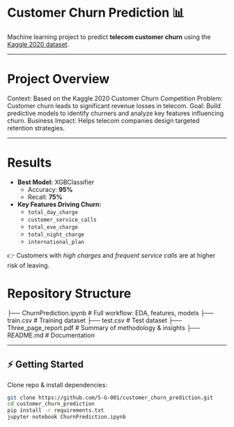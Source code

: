 # Customer Churn Prediction 📊
Machine learning project to predict **telecom customer churn** using the [Kaggle 2020 dataset](https://www.kaggle.com/c/customer-churn-prediction-2020/overview).

----

# Project Overview
Context: Based on the Kaggle 2020 Customer Churn Competition
Problem: Customer churn leads to significant revenue losses in telecom.
Goal: Build predictive models to identify churners and analyze key features influencing churn.
Business Impact: Helps telecom companies design targeted retention strategies.

----

# Results
- **Best Model:** XGBClassifier  
  - Accuracy: **95%**  
  - Recall: **75%**  
- **Key Features Driving Churn:**  
  - `total_day_charge`  
  - `customer_service_calls`  
  - `total_eve_charge`  
  - `total_night_charge`  
  - `international_plan`

👉 Customers with *high charges* and *frequent service calls* are at higher risk of leaving.  

# Repository Structure
├── ChurnPrediction.ipynb # Full workflow: EDA, features, models
├── train.csv # Training dataset
├── test.csv # Test dataset
├── Three_page_report.pdf # Summary of methodology & insights
├── README.md # Documentation

---

## ⚡ Getting Started
Clone repo & install dependencies:
```bash
git clone https://github.com/S-G-001/customer_churn_prediction.git
cd customer_churn_prediction
pip install -r requirements.txt
jupyter notebook ChurnPrediction.ipynb
